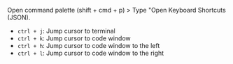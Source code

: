 Open command palette (shift + cmd + p) > Type "Open Keyboard Shortcuts (JSON).
- `ctrl + j`: Jump cursor to terminal
- `ctrl + k`: Jump cursor to code window
- `ctrl + h`: Jump cursor to code window to the left 
- `ctrl + l`: Jump cursor to code window to the right

